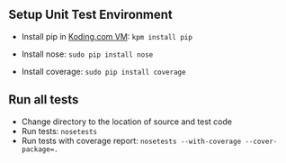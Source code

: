 ## Setup Unit Test Environment
 
- Install pip in [Koding.com VM](koding.com): `kpm install pip`
 
- Install nose: `sudo pip install nose`

- Install coverage: `sudo pip install coverage`

## Run all tests
- Change directory to the location of source and test code
- Run tests: `nosetests`
- Run tests with coverage report: `nosetests --with-coverage --cover-package=.`

